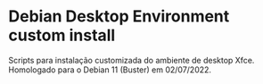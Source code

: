 # Debian Desktop Environment custom install
Scripts para instalação customizada do ambiente de desktop Xfce.
Homologado para o Debian 11 (Buster) em 02/07/2022.
